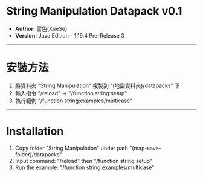 # String Manipulation Datapack v0.1

- **Author:** 雪色(XueSe)
- **Version:** Java Edition - 1.19.4 Pre-Release 3

---

# 安裝方法

1. 將資料夾 "String Manipulation" 複製到 "(地圖資料夾)/datapacks" 下
2. 輸入指令 "/reload" -> "/function string:setup"
3. 執行範例 "/function string:examples/multicase"

---

# Installation

1. Copy folder "String Manipulation" under path "(map-save-folder)/datapacks"
2. Input command: "/reload" then "/function string:setup"
3. Run the example: "/function string:examples/multicase"

